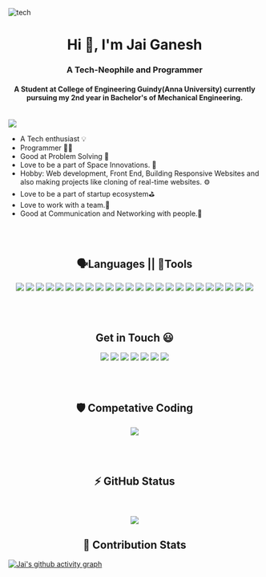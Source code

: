 ![tech](https://user-images.githubusercontent.com/73826061/132114763-0d283afd-46bc-461f-8993-2b57a9726fc5.gif)
<h1 align="center">Hi 👋, I'm Jai Ganesh</h1>
<h3 align="center">A Tech-Neophile and Programmer</h3>
<h4 align="center">A Student at College of Engineering Guindy(Anna University) currently pursuing my 2nd year in Bachelor's of Mechanical Engineering.</h4>
<br>
<img src="https://komarev.com/ghpvc/?username=Jg-07&color=blueviolet" align="center"><br>

- A Tech enthusiast 💡
- Programmer 👨‍💻
- Good at Problem Solving 🔧
- Love to be a part of Space Innovations. 🌌
- Hobby: Web development, Front End, Building Responsive Websites and also making projects like cloning of real-time websites. ⚙️
- Love to be a part of startup ecosystem⛳
- Love to work with a team.🤝
- Good at Communication and Networking with people.🙋

<br/>
<br/>

<h2 align="center">🗣Languages  || 🔨Tools</h2>
<p align="center">
  <img src="https://img.shields.io/badge/C-00599C?style=for-the-badge&logo=c&logoColor=white" />
  <img src="https://img.shields.io/badge/C%2B%2B-00599C?style=for-the-badge&logo=c%2B%2B&logoColor=white" />
  <img src="https://img.shields.io/badge/JavaScript-323330?style=for-the-badge&logo=javascript&logoColor=F7DF1E" />
  <img src="https://img.shields.io/badge/Python-3776AB?style=for-the-badge&logo=python&logoColor=white" />
  <img src="https://img.shields.io/badge/HTML5-E34F26?style=for-the-badge&logo=html5&logoColor=white" />
  <img src="https://img.shields.io/badge/CSS3-1572B6?style=for-the-badge&logo=css3&logoColor=white" />
  <img src="https://img.shields.io/badge/Bootstrap-563D7C?style=for-the-badge&logo=bootstrap&logoColor=white" />
  <img src="https://img.shields.io/badge/Numpy-777BB4?style=for-the-badge&logo=numpy&logoColor=white" />
  <img src="https://img.shields.io/badge/json-5E5C5C?style=for-the-badge&logo=json&logoColor=white" />
  <img src="https://img.shields.io/badge/OpenCV-27338e?style=for-the-badge&logo=OpenCV&logoColor=white" />
  <img src="https://img.shields.io/badge/npm-CB3837?style=for-the-badge&logo=npm&logoColor=white" />
  <img src="https://img.shields.io/badge/Vite-B73BFE?style=for-the-badge&logo=vite&logoColor=FFD62E" />
  <img src="https://img.shields.io/badge/React-20232A?style=for-the-badge&logo=react&logoColor=61DAFB" />
  <img src="https://img.shields.io/badge/Jupyter-F37626.svg?&style=for-the-badge&logo=Jupyter&logoColor=white" />
  <img src="https://img.shields.io/badge/Xampp-F37623?style=for-the-badge&logo=xampp&logoColor=white" />
  <img src="https://img.shields.io/badge/Ubuntu-E95420?style=for-the-badge&logo=ubuntu&logoColor=white" />
  <img src="https://img.shields.io/badge/Adobe%20Illustrator-FF9A00?style=for-the-badge&logo=adobe%20illustrator&logoColor=white" />
  <img src="https://img.shields.io/badge/Figma-F24E1E?style=for-the-badge&logo=figma&logoColor=white" />
  <img src="https://img.shields.io/badge/Adobe-Premiere%20Pro-9999FF?style=for-the-badge&logo=Adobe-Premiere%20Pro&labelColor=2f2f5b&logoWidth=15" />
  <img src="https://img.shields.io/badge/Canva-%2300C4CC.svg?&style=for-the-badge&logo=Canva&logoColor=white" />
  <img src="https://img.shields.io/badge/blender-%23F5792A.svg?style=for-the-badge&logo=blender&logoColor=white" />
  <img src="https://img.shields.io/badge/GitHub-100000?style=for-the-badge&logo=github&logoColor=white" />
  <img src="https://img.shields.io/badge/Git-F05032?style=for-the-badge&logo=git&logoColor=white" />
  <img src="https://img.shields.io/badge/Vercel-000000?style=for-the-badge&logo=vercel&logoColor=white" />
</p>

<br/>
<br/>


<h2 align="center">Get in Touch 😃</h2>
<p align="center">
  <a href="https://dev.to/jg07_xd" target="blank"><img src="https://img.shields.io/badge/dev.to-0A0A0A?style=for-the-badge&logo=devdotto&logoColor=white"/></a>
  <a href="https://www.linkedin.com/in/jai-ganesh-baskar-a87b571ba" target="blank"><img src="https://img.shields.io/badge/LinkedIn-0077B5?style=for-the-badge&logo=linkedin&logoColor=white" /></a>
  <a href="https://twitter.com/j_a_i_g_02" target="blank"><img src="https://img.shields.io/badge/Twitter-1DA1F2?style=for-the-badge&logo=twitter&logoColor=white" /></a>
  <a href="jaiastrobaskar@gmail.com" target="blank"><img src="https://img.shields.io/badge/gmail-%23cc001f.svg?&style=for-the-badge&logo=gmail&logoColor=white"/></a>
  <a href="https://www.codewars.com/users/J_A_I_G07" target="blank"><img src="https://img.shields.io/badge/Codewars-B1361E?style=for-the-badge&logo=Codewars&logoColor=white" /></a>
  <a href="https://www.kaggle.com/jaiganeshbaskar/account" target="blank"><img src="https://img.shields.io/badge/Kaggle-20BEFF?style=for-the-badge&logo=Kaggle&logoColor=white" /></a>
  <a href="https://www.reddit.com/user/Existing_Sell7502" target="blank"><img src="https://img.shields.io/badge/Reddit-FF4500?style=for-the-badge&logo=reddit&logoColor=white" /></a>
</p>

<br/>
<br/>

<h2 align="center">🛡 Competative Coding</h2>
<p align="center">
<a href="https://www.codewars.com/users/J_A_I_G07"><img src="https://www.codewars.com/users/J_A_I_G07/badges/large"/></a>
</p>

<br/>
<br/>

<h2 align="center">⚡ GitHub Status</h2>
<br/>
<p align="center" >
  <img src="https://github-readme-stats.vercel.app/api?username=Jg-07&show_icons=true&theme=tokyonight" />
</p>

<h2 align="center">🤝 Contribution Stats</h2>

[![Jai's github activity graph](https://activity-graph.herokuapp.com/graph?username=Jg-07&theme=react-dark)](https://github.com/ashutosh00710/github-readme-activity-graph)
